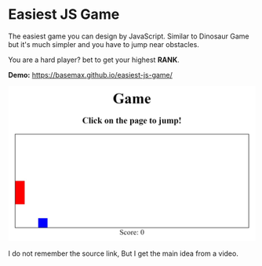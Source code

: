 # Easiest JS Game

The easiest game you can design by JavaScript. Similar to Dinosaur Game but it's much simpler and you have to jump near obstacles.

You are a hard player? bet to get your highest **RANK**.

**Demo:** https://basemax.github.io/easiest-js-game/

[![Easiest JS Game](preview.jpg)](https://basemax.github.io/easiest-js-game/)

I do not remember the source link, But I get the main idea from a video.
